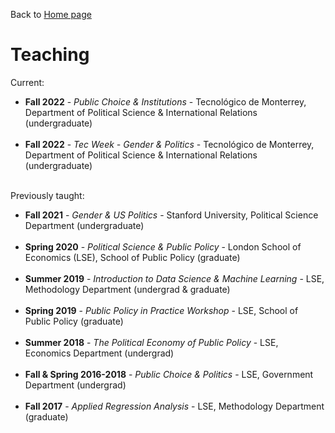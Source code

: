 Back to [Home page](/README.md)

# Teaching

Current:
* **Fall 2022** - *Public Choice & Institutions* - Tecnológico de Monterrey, Department of Political Science & International Relations (undergraduate)
<br/><br/>
* **Fall 2022** - *Tec Week - Gender & Politics* - Tecnológico de Monterrey, Department of Political Science & International Relations (undergraduate)
<br/><br/>

Previously taught:
* **Fall 2021** - *Gender & US Politics* - Stanford University, Political Science Department (undergraduate)
<br/><br/>
* **Spring 2020** - *Political Science & Public Policy* - London School of Economics (LSE), School of Public Policy (graduate)
<br/><br/>
* **Summer 2019** - *Introduction to Data Science & Machine Learning* - LSE, Methodology Department (undergrad & graduate)
<br/><br/>
* **Spring 2019** - *Public Policy in Practice Workshop* - LSE, School of Public Policy (graduate)
<br/><br/>
* **Summer 2018** - *The Political Economy of Public Policy* - LSE, Economics Department (undergrad)
<br/><br/>
* **Fall & Spring 2016-2018** - *Public Choice & Politics* - LSE, Government Department (undergrad)
<br/><br/>
* **Fall 2017** - *Applied Regression Analysis* - LSE, Methodology Department (graduate)
